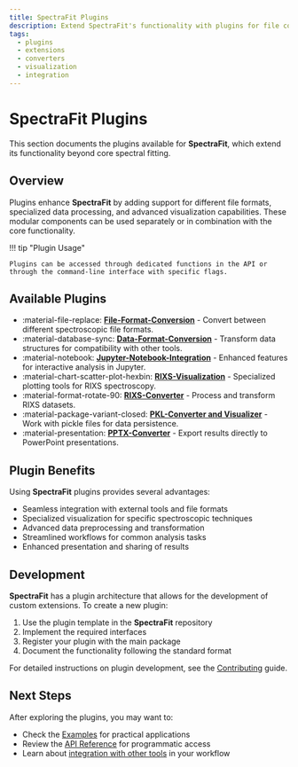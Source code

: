 ```yaml
---
title: SpectraFit Plugins
description: Extend SpectraFit's functionality with plugins for file conversion, data processing, and visualization
tags:
  - plugins
  - extensions
  - converters
  - visualization
  - integration
---
```


# SpectraFit Plugins

This section documents the plugins available for **SpectraFit**, which extend its functionality beyond core spectral fitting.

## Overview

Plugins enhance **SpectraFit** by adding support for different file formats, specialized data processing, and advanced visualization capabilities. These modular components can be used separately or in combination with the core functionality.

!!! tip "Plugin Usage"

    Plugins can be accessed through dedicated functions in the API or through the command-line interface with specific flags.

## Available Plugins

<div class="grid cards" markdown>

- :material-file-replace: **[File-Format-Conversion](file_converter.md)** - Convert between different spectroscopic file formats.
- :material-database-sync: **[Data-Format-Conversion](data_converter.md)** - Transform data structures for compatibility with other tools.
- :material-notebook: **[Jupyter-Notebook-Integration](jupyter_interface.md)** - Enhanced features for interactive analysis in Jupyter.
- :material-chart-scatter-plot-hexbin: **[RIXS-Visualization](rixs_visualization.md)** - Specialized plotting tools for RIXS spectroscopy.
- :material-format-rotate-90: **[RIXS-Converter](rixs_converter.md)** - Process and transform RIXS datasets.
- :material-package-variant-closed: **[PKL-Converter and Visualizer](pkl_converter_visualization.md)** - Work with pickle files for data persistence.
- :material-presentation: **[PPTX-Converter](pptx_converter.md)** - Export results directly to PowerPoint presentations.

</div>

## Plugin Benefits

Using **SpectraFit** plugins provides several advantages:

- Seamless integration with external tools and file formats
- Specialized visualization for specific spectroscopic techniques
- Advanced data preprocessing and transformation
- Streamlined workflows for common analysis tasks
- Enhanced presentation and sharing of results

## Development

**SpectraFit** has a plugin architecture that allows for the development of custom extensions. To create a new plugin:

1. Use the plugin template in the **SpectraFit** repository
2. Implement the required interfaces
3. Register your plugin with the main package
4. Document the functionality following the standard format

For detailed instructions on plugin development, see the [Contributing](../contributing.md) guide.

## Next Steps

After exploring the plugins, you may want to:

- Check the [Examples](../examples/index.md) for practical applications
- Review the [API Reference](../api/converter_api.md) for programmatic access
- Learn about [integration with other tools](../doc/index.md) in your workflow
